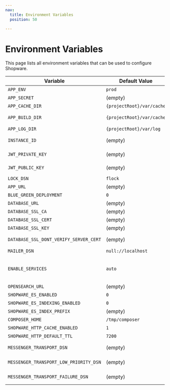 ```yaml
---
nav:
  title: Environment Variables
  position: 50

---
```


# Environment Variables

This page lists all environment variables that can be used to configure Shopware.

| Variable                               | Default Value             | Description                                                                                                          |
|----------------------------------------|---------------------------|----------------------------------------------------------------------------------------------------------------------|
| `APP_ENV`                              | `prod`                    | Environment                                                                                                          |
| `APP_SECRET`                           | (empty)                   | Can be generated with `openssl rand -hex 32`                                                                         |
| `APP_CACHE_DIR`                        | `{projectRoot}/var/cache` | Path to a directory to store caches (since 6.6.8.0)                                                                  |
| `APP_BUILD_DIR`                        | `{projectRoot}/var/cache` | Path to a temporary directory to create cache folder (since 6.6.8.0)                                                 |
| `APP_LOG_DIR`                          | `{projectRoot}/var/log`   | Path to a directory to store logs (since 6.6.8.0)                                                                    |
| `INSTANCE_ID`                          | (empty)                   | Unique Identifier for the Store: Can be generated with `openssl rand -hex 32`                                        |
| `JWT_PRIVATE_KEY`                      | (empty)                   | Can be generated with `shopware-cli project generate-jwt --env`                                                      |
| `JWT_PUBLIC_KEY`                       | (empty)                   | Can be generated with `shopware-cli project generate-jwt --env`                                                      |
| `LOCK_DSN`                             | `flock`                   | DSN for Symfony locking                                                                                              |
| `APP_URL`                              | (empty)                   | Where Shopware will be accessible                                                                                    |
| `BLUE_GREEN_DEPLOYMENT`                | `0`                       | This needs super privilege to create trigger                                                                         |
| `DATABASE_URL`                         | (empty)                   | MySQL credentials as DSN                                                                                             |
| `DATABASE_SSL_CA`                      | (empty)                   | Path to SSL CA file                                                                                                  |
| `DATABASE_SSL_CERT`                    | (empty)                   | Path to SSL Cert file                                                                                                |
| `DATABASE_SSL_KEY`                     | (empty)                   | Path to SSL Key file                                                                                                 |
| `DATABASE_SSL_DONT_VERIFY_SERVER_CERT` | (empty)                   | Disables verification of the server certificate (1 disables it)                                                      |
| `MAILER_DSN`                           | `null://localhost`        | Mailer DSN (Admin Configuration overwrites this)                                                                     |
| `ENABLE_SERVICES`                      | `auto`                    | Determines if services are enabled, auto detects that based on `APP_ENV`, other possible values are `true` (or `1`), `false` & `0`. When set to `0`, Shopware Services won't be installed on the system |
| `OPENSEARCH_URL`                       | (empty)                   | Open Search Hosts                                                                                                    |
| `SHOPWARE_ES_ENABLED`                  | `0`                       | Open Search Support Enabled?                                                                                         |
| `SHOPWARE_ES_INDEXING_ENABLED`         | `0`                       | Open Search Indexing Enabled?                                                                                        |
| `SHOPWARE_ES_INDEX_PREFIX`             | (empty)                   | Open Search Index Prefix                                                                                             |
| `COMPOSER_HOME`                        | `/tmp/composer`           | Caching for the Plugin Manager                                                                                       |
| `SHOPWARE_HTTP_CACHE_ENABLED`          | `1`                       | Is HTTP Cache enabled?                                                                                               |
| `SHOPWARE_HTTP_DEFAULT_TTL`            | `7200`                    | Default TTL for HTTP Cache                                                                                           |
| `MESSENGER_TRANSPORT_DSN`              | (empty)                   | DSN for default async queue (example: `amqp://guest:guest@localhost:5672/%2f/default`)                               |
| `MESSENGER_TRANSPORT_LOW_PRIORITY_DSN` | (empty)                   | DSN for low priority queue (example: `amqp://guest:guest@localhost:5672/%2f/low_prio`)                               |
| `MESSENGER_TRANSPORT_FAILURE_DSN`      | (empty)                   | DSN for failed messages queue (example: `amqp://guest:guest@localhost:5672/%2f/failure`)                             |
